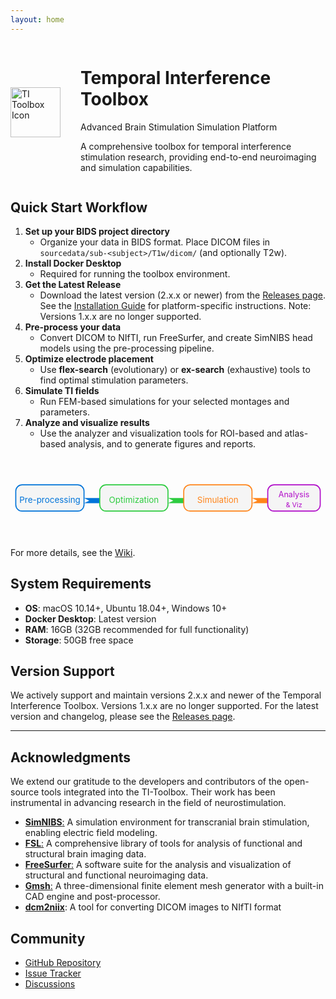 ```yaml
---
layout: home
---
```


<div class="hero" style="display: flex; align-items: center; gap: 2rem;">
  <img src="{{ site.baseurl }}/assets/imgs/icon.png" alt="TI Toolbox Icon" style="width:80px;height:80px;flex-shrink:0;">
  <div>
    <h1>Temporal Interference Toolbox</h1>
    <p>Advanced Brain Stimulation Simulation Platform</p>
    <p>A comprehensive toolbox for temporal interference stimulation research, providing end-to-end neuroimaging and simulation capabilities.</p>
  </div>
</div>

<div class="features">
  <!-- ... existing code ... -->
</div>

## Quick Start Workflow

1. **Set up your BIDS project directory**
   - Organize your data in BIDS format. Place DICOM files in `sourcedata/sub-<subject>/T1w/dicom/` (and optionally T2w).
2. **Install Docker Desktop**
   - Required for running the toolbox environment.
3. **Get the Latest Release**
   - Download the latest version (2.x.x or newer) from the <a href="/releases">Releases page</a>. See the <a href="/installation">Installation Guide</a> for platform-specific instructions. Note: Versions 1.x.x are no longer supported.
4. **Pre-process your data**
   - Convert DICOM to NIfTI, run FreeSurfer, and create SimNIBS head models using the pre-processing pipeline.
5. **Optimize electrode placement**
   - Use <b>flex-search</b> (evolutionary) or <b>ex-search</b> (exhaustive) tools to find optimal stimulation parameters.
6. **Simulate TI fields**
   - Run FEM-based simulations for your selected montages and parameters.
7. **Analyze and visualize results**
   - Use the analyzer and visualization tools for ROI-based and atlas-based analysis, and to generate figures and reports.

<div style="display: flex; justify-content: center; margin: 2rem 0;">
  <svg width="600" height="110" viewBox="0 0 600 110" xmlns="http://www.w3.org/2000/svg">
    <rect x="10" y="30" width="130" height="50" rx="12" fill="#f5f5f5" stroke="#0074D9" stroke-width="2"/>
    <text x="75" y="60" text-anchor="middle" alignment-baseline="middle" font-size="16" fill="#0074D9">Pre-processing</text>
    <polygon points="140,55 170,55 170,65 140,65 150,60" fill="#0074D9"/>
    <rect x="170" y="30" width="130" height="50" rx="12" fill="#f5f5f5" stroke="#2ECC40" stroke-width="2"/>
    <text x="235" y="60" text-anchor="middle" alignment-baseline="middle" font-size="16" fill="#2ECC40">Optimization</text>
    <polygon points="300,55 330,55 330,65 300,65 310,60" fill="#2ECC40"/>
    <rect x="330" y="30" width="130" height="50" rx="12" fill="#f5f5f5" stroke="#FF851B" stroke-width="2"/>
    <text x="395" y="60" text-anchor="middle" alignment-baseline="middle" font-size="16" fill="#FF851B">Simulation</text>
    <polygon points="460,55 490,55 490,65 460,65 470,60" fill="#FF851B"/>
    <rect x="490" y="30" width="100" height="50" rx="12" fill="#f5f5f5" stroke="#B10DC9" stroke-width="2"/>
    <text x="540" y="53" text-anchor="middle" font-size="15" fill="#B10DC9">Analysis</text>
    <text x="540" y="73" text-anchor="middle" font-size="13" fill="#B10DC9">& Viz</text>
  </svg>
</div>

For more details, see the <a href="{{ site.baseurl }}/wiki">Wiki</a>.

## System Requirements

- **OS**: macOS 10.14+, Ubuntu 18.04+, Windows 10+
- **Docker Desktop**: Latest version
- **RAM**: 16GB (32GB recommended for full functionality)
- **Storage**: 50GB free space

## Version Support

We actively support and maintain versions 2.x.x and newer of the Temporal Interference Toolbox. Versions 1.x.x are no longer supported. For the latest version and changelog, please see the <a href="/releases">Releases page</a>.


---

## Acknowledgments

We extend our gratitude to the developers and contributors of the open-source tools integrated into the TI-Toolbox. Their work has been instrumental in advancing research in the field of neurostimulation.

- [**SimNIBS**:](https://simnibs.github.io/simnibs/build/html/publications.html) A simulation environment for transcranial brain stimulation, enabling electric field modeling.
- [**FSL**:](https://fsl.fmrib.ox.ac.uk/fsl/fslwiki/RecommendedPapers) A comprehensive library of tools for analysis of functional and structural brain imaging data.
- [**FreeSurfer**:](https://surfer.nmr.mgh.harvard.edu/fswiki/FreeSurferMethodsCitation) A software suite for the analysis and visualization of structural and functional neuroimaging data.
- [**Gmsh**:](http://gmsh.info/#Acknowledging) A three-dimensional finite element mesh generator with a built-in CAD engine and post-processor.  
- [**dcm2niix**](https://github.com/rordenlab/dcm2niix): A tool for converting DICOM images to NIfTI format



## Community

- [GitHub Repository](https://github.com/idossha/TI-Toolbox)
- [Issue Tracker](https://github.com/idossha/TI-Toolbox/issues)
- [Discussions](https://github.com/idossha/TI-Toolbox/discussions)

